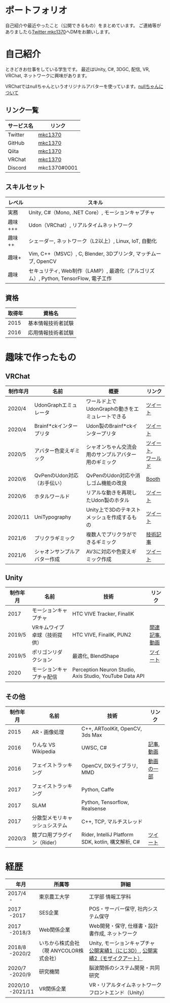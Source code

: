 # ポートフォリオ
自己紹介や最近やったこと（公開できるもの）をまとめています。
ご連絡等がありましたら[Twitter mkc1370](https://twitter.com/mkc1370)へDMをお願いします。

# 自己紹介
ときどきお仕事をしている学生です。
最近はUnity, C#, 3DGC, 配信, VR, VRChat, ネットワークに興味があります。

VRChatではnullちゃんというオリジナルアバターを使っています。[nullちゃんについて](https://mkc1370.notion.site/mkc1370/null-9d4a3a0aa39c4f72bf6a7d07aace45e0)

## リンク一覧

|サービス名|リンク|
|-|-|
|Twitter|[mkc1370](https://twitter.com/mkc1370)|
|GitHub|[mkc1370](https://github.com/mkc1370)|
|Qiita|[mkc1370](https://qiita.com/mkc1370)|
|VRChat|[mkc1370](https://vrchat.com/home/user/usr_dd665aa2-3cf8-4ae4-9d71-5a95d2f49b7e)|
|Discord|mkc1370#0001|

## スキルセット

|レベル|スキル|
|-|-|
|実務|Unity, C#（Mono, .NET Core）, モーションキャプチャ|
|趣味+++|Udon（VRChat）, リアルタイムネットワーク|
|趣味++|シェーダー, ネットワーク（L2以上）, Linux, IoT, 自動化|
|趣味+|Vim, C++（MSVC）, C, Blender, 3Dプリンタ, マッチムーブ, OpenCV|
|趣味|セキュリティ, Web制作（LAMP）, 最適化（アルゴリズム）, Python, TensorFlow, 電子工作|

## 資格

|取得年|資格名|
|-|-|
|2015|基本情報技術者試験|
|2016|応用情報技術者試験|

# 趣味で作ったもの

## VRChat

|制作年月|名前|概要|リンク|
|-|-|-|-|
|2020/4|UdonGraphエミュレータ|ワールド上でUdonGraphの動きをエミュレートできる|[ツイート](https://twitter.com/mkc1370/status/1247909324875128833)|
|2020/4|Brainf\*ckインタープリタ|Udon製のBrainf\*ckインタープリタ|[ツイート](https://twitter.com/mkc1370/status/1245646262155661312)|
|2020/5|アバター色変えギミック|シャオンちゃん交流会用のサンプルアバター用のギミック|[ツイート](https://twitter.com/mkc1370/status/1262393668008325121),<br>[ワールド](https://vrchat.com/home/world/wrld_fb8d2807-1174-4894-8873-785b4daa1908)|
|2020/6|QvPenのUdon対応（お手伝い）|QvPenのUdon対応や消しゴム機能の改良|[Booth](https://booth.pm/ja/items/1555789)|
|2020/6|ホタルワールド|リアルな動きを再現したUdon製のホタル|[ツイート](https://twitter.com/mkc1370/status/1270400985991540736)|
|2020/11|UniTypography|Unity上で3Dのテキストメッシュを作成するもの|[ツイート](https://twitter.com/mkc1370/status/1327610549429944321)|
|2021/6|プリクラギミック|複数人でプリクラができるギミック|[技術記事](https://qiita.com/mkc1370/items/1f311a8944f9ff627202)|
|2021/6|シャオンサンプルアバター作成|AV3に対応や色変えギミック作成|[ツイート](https://twitter.com/mkc1370/status/1403377291619536896)|

## Unity

|制作年月|名前|技術|リンク|
|-|-|-|-|
|2017|モーションキャプチャ|HTC VIVE Tracker, FinalIK||
|2019/5|VRキムワイプ卓球（技術提供）|HTC VIVE, FinalIK, PUN2|[関連記事](https://pro.crecia.co.jp/blog/a81),<br>[動画](https://twitter.com/mkc1370/status/1112343960008024070)|
|2019/5|ポリゴンリダクション|最適化, BlendShape|[ツイート](https://twitter.com/mkc1370/status/1126118019225100288)|
|2020|モーションキャプチャ配信|Perception Neuron Studio, Axis Studio, YouTube Data API||

## その他

|制作年月|名前|技術|リンク|
|-|-|-|-|
|2015|AR・画像処理|C++, ARToolKit, OpenCV, 3ds Max||
|2016|りんな VS Wikipedia|UWSC, C#|[記事](https://www.itmedia.co.jp/news/articles/1604/07/news114.html),<br>[動画](https://youtu.be/M5hjoXmNZwk)|
|2016|フェイストラッキング|OpenCV, DXライブラリ, MMD|[動画の一部](https://twitter.com/mkc1370/status/1146436834139856896)|
|2017|フェイストラッキング|Python, Caffe||
|2017|SLAM|Python, Tensorflow, Realsense||
|2017|分散型メモリキャッシュシステム|C++, TCP, マルチスレッド||
|2020/3|競プロ用プラグイン（Rider）|Rider, IntelliJ Platform SDK, kotlin, 構文解析, C#|[ツイート](https://twitter.com/mkc1370/status/1244235091607318529)|

# 経歴

|年月|所属等|詳細|
|-|-|-|
|2017/4<br>&nbsp;-|東京農工大学|工学部 情報工学科|
|2017<br>&nbsp;-2017|SES企業|POS・サーバー保守, 社内システム保守|
|2017<br>&nbsp;-2018/3|Web関係企業|Web開発・保守, 仕様書・設計書作成, ネットワーク|
|2018/8<br>&nbsp;-2020/2|いちから株式会社<br>（現 ANYCOLOR株式会社）|Unity, モーションキャプチャ<br>[公開実績1（にじ3D）](https://prtimes.jp/main/html/rd/p/000000035.000030865.html), [公開実績2（モザイクアート）](https://twitter.com/mkc1370/status/1110890898953404416)|
|2020/7<br>&nbsp;-2020/9|研究機関|脳波関係のシステム開発・共同研究|
|2020/10<br>&nbsp;-2021/11|VR関係企業|VR・リアルタイムネットワーク フロントエンド（Unity）|
